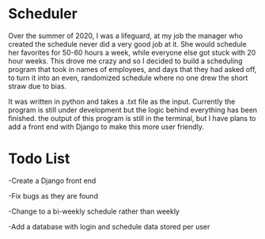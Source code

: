 # Scheduler

Over the summer of 2020, I was a lifeguard, at my job the manager who created the 
schedule never did a very good job at it. She would schedule her favorites for 50-60 
hours a week, while everyone else got stuck with 20 hour weeks. This drove me crazy 
and so I decided to build a scheduling program that took in names of employees, and 
days that they had asked off, to turn it into an even, randomized schedule where no 
one drew the short straw due to bias.

It was written in python and takes a .txt file as the input. Currently the program 
is still under development but the logic behind everything has been finished. the 
output of this program is still in the terminal, but I have plans to add a front 
end with Django to make this more user friendly.

# Todo List

-Create a Django front end

-Fix bugs as they are found

-Change to a bi-weekly schedule rather than weekly

-Add a database with login and schedule data stored per user
